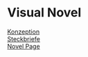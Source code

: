# Visual Novel

<a href="https://github.com/weberjul/Visual-Novel/blob/main/Konzeption.pdf">Konzeption</a> </br>
<a href="https://github.com/weberjul/Visual-Novel/blob/main/Steckbriefe.pdf">Steckbriefe</a> </br>
<a href="https://weberjul.github.io/Visual-Novel/PriceOfFreedom/PriceOfFreedom.html">Novel Page</a> </br>
